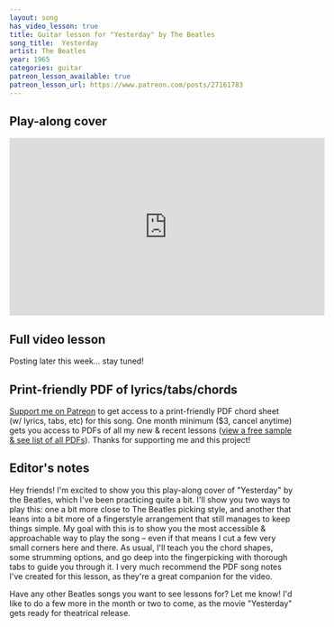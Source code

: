 ```yaml
---
layout: song
has_video_lesson: true
title: Guitar lesson for "Yesterday" by The Beatles
song_title:  Yesterday
artist: The Beatles
year: 1965
categories: guitar
patreon_lesson_available: true
patreon_lesson_url: https://www.patreon.com/posts/27161783
---
```




## Play-along cover

<iframe width="560" height="315" src="https://www.youtube.com/embed/RzijoSnQNfk?showinfo=0" frameborder="0" allowfullscreen></iframe>

<!-- Coming soon! -->

## Full video lesson

Posting later this week... stay tuned!

## Print-friendly PDF of lyrics/tabs/chords

[Support me on Patreon](https://www.patreon.com/posts/27161783) to get access to a print-friendly PDF chord sheet (w/ lyrics, tabs, etc) for this song. One month minimum ($3, cancel anytime) gets you access to PDFs of all my new & recent lessons ([view a free sample & see list of all PDFs](http://playsongnotes.com/downloads)). Thanks for supporting me and this project!

## Editor's notes

Hey friends! I'm excited to show you this play-along cover of "Yesterday" by the Beatles, which I've been practicing quite a bit. I'll show you two ways to play this: one a bit more close to The Beatles picking style, and another that leans into a bit more of a fingerstyle arrangement that still manages to keep things simple. My goal with this is to show you the most accessible & approachable way to play the song – even if that means I cut a few very small corners here and there. As usual, I'll teach you the chord shapes, some strumming options, and go deep into the fingerpicking with thorough tabs to guide you through it. I very much recommend the PDF song notes I've created for this lesson, as they're a great companion for the video.

Have any other Beatles songs you want to see lessons for? Let me know! I'd like to do a few more in the month or two to come, as the movie "Yesterday" gets ready for theatrical release.
